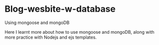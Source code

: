 # Blog-wesbite-w-database
Using mongoose and mongoDB

Here I learnt more about how to use mongoose and mongoDB, along with more practice with Nodejs and ejs templates.
